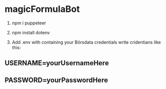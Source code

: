 # magicFormulaBot

1. npm i puppeteer
2. npm install dotenv

3. Add .env with containing your Börsdata credentials
  write cridentians like this:
## USERNAME=yourUsernameHere

## PASSWORD=yourPasswordHere
